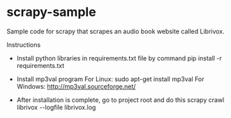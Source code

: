 # scrapy-sample
Sample code for scrapy that scrapes an audio book website called Librivox.

Instructions
- Install python libraries in requirements.txt file by command
	pip install -r requirements.txt
- Install mp3val program
	For Linux: sudo apt-get install mp3val
	For Windows: http://mp3val.sourceforge.net/

- After installation is complete, go to project root and do this
	scrapy crawl librivox --logfile librivox.log